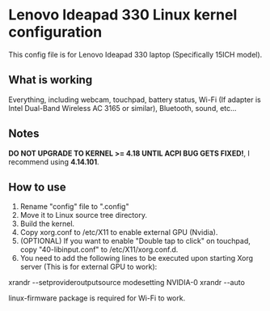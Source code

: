 # Lenovo Ideapad 330 Linux kernel configuration
This config file is for Lenovo Ideapad 330 laptop (Specifically 15ICH model).

## What is working
Everything, including webcam, touchpad, battery status, Wi-Fi (If adapter is Intel Dual-Band Wireless AC 3165 or similar), Bluetooth, sound, etc...

## Notes
**DO NOT UPGRADE TO KERNEL >= 4.18 UNTIL ACPI BUG GETS FIXED!**, I recommend 
using **4.14.101**.

## How to use
1. Rename "config" file to ".config"
2. Move it to Linux source tree directory.
3. Build the kernel.
5. Copy xorg.conf to /etc/X11 to enable external GPU (Nvidia).
6. (OPTIONAL) If you want to enable "Double tap to click" on touchpad, copy 
"40-libinput.conf" to /etc/X11/xorg.conf.d.
7. You need to add the following lines to be executed upon starting Xorg server (This is for external GPU to work):

xrandr --setprovideroutputsource modesetting NVIDIA-0
xrandr --auto


linux-firmware package is required for Wi-Fi to work.
